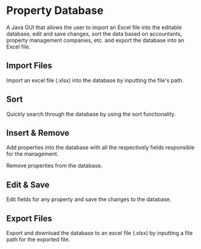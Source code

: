 # Property Database
A Java GUI that allows the user to import an Excel file into the editable database, edit and save changes, sort the data based on accountants, property management companies, etc. and export the database into an Excel file.

## Import Files
Import an excel file (.xlsx) into the database by inputting the file's path.

## Sort
Quickly search through the database by using the sort functionality. 

## Insert & Remove
Add properties into the database with all the respectively fields responsible for the management. 

Remove properties from the database.

## Edit & Save
Edit fields for any property and save the changes to the database.

## Export Files
Export and download the database to an excel file (.xlsx) by inputting a file path for the exported file.